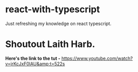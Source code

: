 # react-with-typescript
Just refreshing my knowledge on react typescript. 
# Shoutout Laith Harb. 

**Here's the link to the tut -**
https://www.youtube.com/watch?v=jrKcJxF0lAU&amp;t=522s
